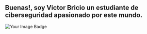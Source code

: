 ## Buenas!, soy Victor Bricio un estudiante de ciberseguridad apasionado por este mundo.
<img src="https://tryhackme-badges.s3.amazonaws.com/briciossj.png" alt="Your Image Badge" />







<!--
**VictorBricioSSJ/VictorBricioSSJ** is a ✨ _special_ ✨ repository because its `README.md` (this file) appears on your GitHub profile.

Here are some ideas to get you started:

- 🔭 I’m currently working on ...
- 🌱 I’m currently learning ...
- 👯 I’m looking to collaborate on ...
- 🤔 I’m looking for help with ...
- 💬 Ask me about ...
- 📫 How to reach me: ...
- 😄 Pronouns: ...
- ⚡ Fun fact: ...
-->
